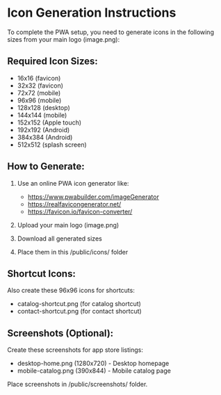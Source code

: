 # Icon Generation Instructions

To complete the PWA setup, you need to generate icons in the following sizes from your main logo (image.png):

## Required Icon Sizes:
- 16x16 (favicon)
- 32x32 (favicon)
- 72x72 (mobile)
- 96x96 (mobile)
- 128x128 (desktop)
- 144x144 (mobile)
- 152x152 (Apple touch)
- 192x192 (Android)
- 384x384 (Android)
- 512x512 (splash screen)

## How to Generate:
1. Use an online PWA icon generator like:
   - https://www.pwabuilder.com/imageGenerator
   - https://realfavicongenerator.net/
   - https://favicon.io/favicon-converter/

2. Upload your main logo (image.png)
3. Download all generated sizes
4. Place them in this /public/icons/ folder

## Shortcut Icons:
Also create these 96x96 icons for shortcuts:
- catalog-shortcut.png (for catalog shortcut)
- contact-shortcut.png (for contact shortcut)

## Screenshots (Optional):
Create these screenshots for app store listings:
- desktop-home.png (1280x720) - Desktop homepage
- mobile-catalog.png (390x844) - Mobile catalog page

Place screenshots in /public/screenshots/ folder.